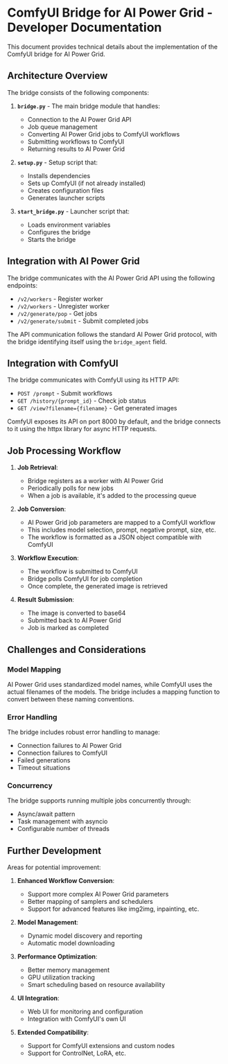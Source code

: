 # ComfyUI Bridge for AI Power Grid - Developer Documentation

This document provides technical details about the implementation of the ComfyUI bridge for AI Power Grid.

## Architecture Overview

The bridge consists of the following components:

1. **`bridge.py`** - The main bridge module that handles:
   - Connection to the AI Power Grid API
   - Job queue management
   - Converting AI Power Grid jobs to ComfyUI workflows
   - Submitting workflows to ComfyUI
   - Returning results to AI Power Grid

2. **`setup.py`** - Setup script that:
   - Installs dependencies
   - Sets up ComfyUI (if not already installed)
   - Creates configuration files
   - Generates launcher scripts

3. **`start_bridge.py`** - Launcher script that:
   - Loads environment variables
   - Configures the bridge
   - Starts the bridge

## Integration with AI Power Grid

The bridge communicates with the AI Power Grid API using the following endpoints:

- `/v2/workers` - Register worker
- `/v2/workers` - Unregister worker
- `/v2/generate/pop` - Get jobs
- `/v2/generate/submit` - Submit completed jobs

The API communication follows the standard AI Power Grid protocol, with the bridge identifying itself using the `bridge_agent` field.

## Integration with ComfyUI

The bridge communicates with ComfyUI using its HTTP API:

- `POST /prompt` - Submit workflows
- `GET /history/{prompt_id}` - Check job status
- `GET /view?filename={filename}` - Get generated images

ComfyUI exposes its API on port 8000 by default, and the bridge connects to it using the httpx library for async HTTP requests.

## Job Processing Workflow

1. **Job Retrieval**:
   - Bridge registers as a worker with AI Power Grid
   - Periodically polls for new jobs
   - When a job is available, it's added to the processing queue

2. **Job Conversion**:
   - AI Power Grid job parameters are mapped to a ComfyUI workflow
   - This includes model selection, prompt, negative prompt, size, etc.
   - The workflow is formatted as a JSON object compatible with ComfyUI

3. **Workflow Execution**:
   - The workflow is submitted to ComfyUI
   - Bridge polls ComfyUI for job completion
   - Once complete, the generated image is retrieved

4. **Result Submission**:
   - The image is converted to base64
   - Submitted back to AI Power Grid
   - Job is marked as completed

## Challenges and Considerations

### Model Mapping

AI Power Grid uses standardized model names, while ComfyUI uses the actual filenames of the models. The bridge includes a mapping function to convert between these naming conventions.

### Error Handling

The bridge includes robust error handling to manage:
- Connection failures to AI Power Grid
- Connection failures to ComfyUI
- Failed generations
- Timeout situations

### Concurrency

The bridge supports running multiple jobs concurrently through:
- Async/await pattern
- Task management with asyncio
- Configurable number of threads

## Further Development

Areas for potential improvement:

1. **Enhanced Workflow Conversion**:
   - Support more complex AI Power Grid parameters
   - Better mapping of samplers and schedulers
   - Support for advanced features like img2img, inpainting, etc.

2. **Model Management**:
   - Dynamic model discovery and reporting
   - Automatic model downloading

3. **Performance Optimization**:
   - Better memory management
   - GPU utilization tracking
   - Smart scheduling based on resource availability

4. **UI Integration**:
   - Web UI for monitoring and configuration
   - Integration with ComfyUI's own UI

5. **Extended Compatibility**:
   - Support for ComfyUI extensions and custom nodes
   - Support for ControlNet, LoRA, etc. 